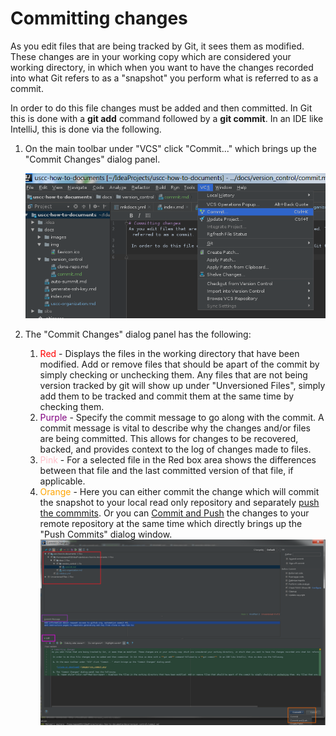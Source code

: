 # Committing changes
As you edit files that are being tracked by Git, it sees them as modified. These changes are in your working copy which are considered your working directory, in which when you want to have the changes recorded into what Git refers to as a "snapshot" you perform what is referred to as a commit.

 In order to do this file changes must be added and then committed. In Git this is done with a **git add** command followed by a **git commit**. In an IDE like IntelliJ, this is done via the following.
 
 1. On the main toolbar under "VCS" click "Commit..." which brings up the "Commit Changes" dialog panel.
 
    ![Bring up Commit Changes dialog](/images/vcs_commit.png)
    
 1. The "Commit Changes" dialog panel has the following:
     1. <span style="color:red">Red</span> - Displays the files in the working directory that have been modified. Add or remove files that should be apart of the commit by simply checking or unchecking them. Any files that are not being version tracked by git will show up under "Unversioned Files", simply add them to be tracked and commit them at the same time by checking them.
     1. <span style="color:purple">Purple</span> - Specify the commit message to go along with the commit. A commit message is vital to describe why the changes and/or files are being committed. This allows for changes to be recovered, backed, and provides context to the log of changes made to files.
     1. <span style="color:pink">Pink</span> - For a selected file in the Red box area shows the differences between that file and the last committed version of that file, if applicable.
     1. <span style="color:orange">Orange</span> - Here you can either commit the change which will commit the snapshot to your local read only repository and separately [push the commmits](push.md). Or you can [Commit and Push](push.md#push_dialog) the changes to your remote repository at the same time which directly brings up the "Push Commits" dialog window. 
        ![Commit Changes dialog](/images/commit_changes_panel.png)